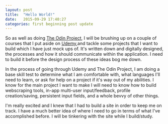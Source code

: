 ```yaml
---
layout: post
title:  "Hello World!"
date:   2015-09-29 17:40:27
categories: first beginning post update
---
```



So as well as doing [The Odin Project][odin], I will be brushing up on a couple of courses that I put aside on [Udemy][udemy],and tackle some projects that I want to build which I have just mock ups of. It's written down and digitally designed, the processes and how it should communicate within the application. I need to build it before the design process of these ideas bog me down. 

In the process of going through Udemy and The Odin Project, I am doing a base skill test to determine what I am comfortable with, what languages I'll need to learn, or ask for help on a project if it's way out of my abilities. I know for the main project I want to make I will need to know how to build webscraping tools, in-app multi-user input/feedback, profile creation/saving, persistent input fields, and a whole bevvy of other things.

I'm really excited and I knew that I had to build a site in order to keep me on track. I have a much better idea of where I need to go in terms of what I've accomplished before. I will be tinkering with the site while I build/study.




[odin]:			theodinproject.com
[udemy]:		udemy.com
